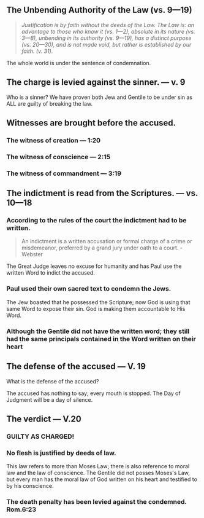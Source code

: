 ## The Unbending Authority of the Law (vs. 9—19)

> *Justification is by faith without the deeds of the Law. The Law is: an advantage to those who know it (vs. 1—2), absolute in its nature (vs. 3—8), unbending in its authority (vs. 9—19), has a distinct purpose (vs. 20—30), and is not made void, but rather is established	by our faith. (v. 31).*

<!-- -->

The whole world is under the sentence of condemnation.

## The charge is levied against the sinner. — v. 9

Who is a sinner? We have proven both Jew and Gentile to be under sin as ALL are guilty of breaking the law.

## Witnesses are brought before the accused.

### The witness of creation — 1:20
### The witness of conscience — 2:15
### The witness of commandment — 3:19
 
## The indictment is read from the Scriptures. — vs. 10—18

### According to the rules of the court the indictment had to be written.

> An indictment is a written accusation or formal charge of a crime or misdemeanor, preferred by a grand jury under oath to a court. - Webster

The Great Judge leaves no excuse for humanity and has Paul use the written Word to indict the accused.

### Paul used their own sacred text to condemn the Jews.
	
The Jew boasted that he possessed the Scripture; now God is using that same Word to expose their sin. God is making them accountable to His Word.

### Although the Gentile did not have the written word; they still had the same principals contained in the Word written on their heart 

## The defense of the accused — V. 19

What is the defense of the accused?

The accused has nothing to say; every mouth is stopped.
The Day of Judgment will be a day of silence.

## The verdict — V.20

### GUILTY AS CHARGED!

### No flesh is justified by deeds of law.
	
This law refers to more than Moses Law; there is also reference to moral law and the law of conscience. The Gentile did not posses Moses&apos;s Law, but every man has the moral law of God written on his heart and testified to by his conscience.

### The death penalty has been levied against the condemned. Rom.6:23

